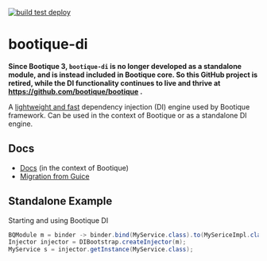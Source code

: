 <!--
  Licensed to ObjectStyle LLC under one
  or more contributor license agreements.  See the NOTICE file
  distributed with this work for additional information
  regarding copyright ownership.  The ObjectStyle LLC licenses
  this file to you under the Apache License, Version 2.0 (the
  "License"); you may not use this file except in compliance
  with the License.  You may obtain a copy of the License at

    http://www.apache.org/licenses/LICENSE-2.0

  Unless required by applicable law or agreed to in writing,
  software distributed under the License is distributed on an
  "AS IS" BASIS, WITHOUT WARRANTIES OR CONDITIONS OF ANY
  KIND, either express or implied.  See the License for the
  specific language governing permissions and limitations
  under the License.
  -->

[![build test deploy](https://github.com/bootique/bootique-di/actions/workflows/maven.yml/badge.svg)](https://github.com/bootique/bootique-di/actions/workflows/maven.yml)

# bootique-di

**Since Bootique 3, `bootique-di` is no longer developed as a standalone module, and is instead included in Bootique core. So this GitHub project is retired, while the DI functionality continues to live and thrive at https://github.com/bootique/bootique .**

A [lightweight and fast](https://github.com/andrus/di-comparison#results-java-8) dependency injection (DI) engine used by Bootique framework. Can be used in the context of Bootique or as a standalone DI engine.

## Docs

- [Docs](https://bootique.io/docs/2.x/bootique-docs/#_bqruntime_and_di) (in the context of Bootique)
- [Migration from Guice](https://bootique.io/docs/2.x/migrate-from-guice/)

## Standalone Example

Starting and using Bootique DI 
```java
BQModule m = binder -> binder.bind(MyService.class).to(MySericeImpl.class);
Injector injector = DIBootstrap.createInjector(m);
MyService s = injector.getInstance(MyService.class);
```

